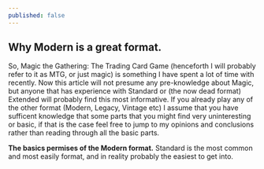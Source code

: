 ```yaml
---
published: false
---
```


## Why Modern is a great format.

So, Magic the Gathering: The Trading Card Game (henceforth I will probably refer to it as MTG, or just magic) is something I have spent a lot of time with recently. Now this article will not presume any pre-knowledge about Magic, but anyone that has experience with Standard or (the now dead format) Extended will probably find this most informative. If you already play any of the other format (Modern, Legacy, Vintage etc) I assume that you have sufficent knowledge that some parts that you might find very uninteresting or basic, if that is the case feel free to jump to my opinions and conclusions rather than reading through all the basic parts.

**The basics permises of the Modern format.**
Standard is the most common and most easily format, and in reality probably the easiest to get into. 